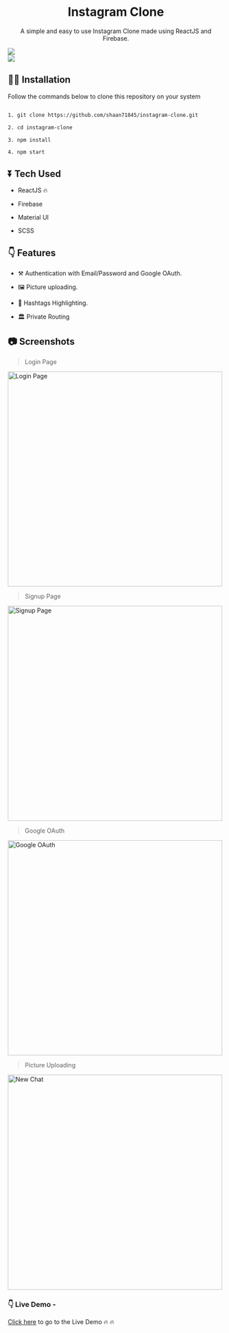 
<div>
	<h1 align="center"> Instagram Clone</h1>
	<p align="center">A simple and easy to use Instagram Clone made using ReactJS and Firebase. </p>
	<img src="https://user-images.githubusercontent.com/48273777/114642041-cd935100-9cf0-11eb-9241-33bfc606a0b4.png" />
</div>
<img src="https://img.shields.io/github/stars/shaan71845/instagram-clone?style=social" />

## 👩‍💻 Installation
Follow the commands below to clone this repository on your system

```bash

1. git clone https://github.com/shaan71845/instagram-clone.git

2. cd instagram-clone

3. npm install

4. npm start

```

  

## ⏬ Tech Used

* ReactJS 🔥

* Firebase

* Material UI

* SCSS

  
  

## 👇 Features

* ⚒ Authentication with Email/Password and Google OAuth.

* 🖼️ Picture uploading.

* 🌈 Hashtags Highlighting.
* 🏛️ Private Routing

  

## 📷 Screenshots
> Login Page
<img src="https://user-images.githubusercontent.com/48273777/114642482-9ffad780-9cf1-11eb-8002-de020d5c7ef9.png" width="500" title="Login Page"/>

  
> Signup Page

<img src="https://user-images.githubusercontent.com/48273777/114642489-a38e5e80-9cf1-11eb-83a6-e4ebcb87a3c0.png" width="500" title="Signup Page" />

>Google OAuth 

<img src="https://user-images.githubusercontent.com/48273777/114642636-e0f2ec00-9cf1-11eb-8252-e475bc325911.png" width="500" title="Google OAuth" />

> Picture Uploading

<img src="https://user-images.githubusercontent.com/48273777/114642710-0253d800-9cf2-11eb-95cb-8177a14790dd.png" width="500" title="New Chat" />
  
  

### 👇 Live Demo - 
[Click here](https://instagram-clone-dbe40.web.app//) to go to the Live Demo 🔥 🔥

